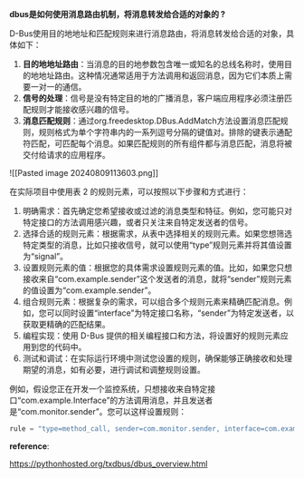 **dbus是如何使用消息路由机制，将消息转发给合适的对象的 ?**

D-Bus使用目的地地址和匹配规则来进行消息路由，将消息转发给合适的对象，具体如下：
1. **目的地地址路由**：当消息的目的地参数包含唯一或知名的总线名称时，使用目的地地址路由。这种情况通常适用于方法调用和返回消息，因为它们本质上需要一对一的通信。
2. **信号的处理**：信号是没有特定目的地的广播消息，客户端应用程序必须注册匹配规则才能接收感兴趣的信号。
3. **消息匹配规则**：通过org.freedesktop.DBus.AddMatch方法设置消息匹配规则，规则格式为单个字符串内的一系列逗号分隔的键值对。排除的键表示通配符匹配，可匹配每个消息。如果匹配规则的所有组件都与消息匹配，消息将被交付给请求的应用程序。

![[Pasted image 20240809113603.png]]

在实际项目中使用表 2 的规则元素，可以按照以下步骤和方式进行：

1. 明确需求：首先确定您希望接收或过滤的消息类型和特征。例如，您可能只对特定接口的方法调用感兴趣，或者只关注来自特定发送者的信号。
2. 选择合适的规则元素：根据需求，从表中选择相关的规则元素。如果您想筛选特定类型的消息，比如只接收信号，就可以使用“type”规则元素并将其值设置为“signal”。
3. 设置规则元素的值：根据您的具体需求设置规则元素的值。比如，如果您只想接收来自“com.example.sender”这个发送者的消息，就将“sender”规则元素的值设置为“com.example.sender”。
4. 组合规则元素：根据复杂的需求，可以组合多个规则元素来精确匹配消息。例如，您可以同时设置“interface”为特定接口名称，“sender”为特定发送者，以获取更精确的匹配结果。
5. 编程实现：使用 D-Bus 提供的相关编程接口和方法，将设置好的规则元素应用到您的代码中。
6. 测试和调试：在实际运行环境中测试您设置的规则，确保能够正确接收和处理期望的消息，如有必要，进行调试和调整规则设置。

例如，假设您正在开发一个监控系统，只想接收来自特定接口“com.example.Interface”的方法调用消息，并且发送者是“com.monitor.sender”。您可以这样设置规则：
```C
rule = "type=method_call, sender=com.monitor.sender, interface=com.example.Interface" # 使用 D-Bus 的相关接口应用此规则
```

**reference**:

https://pythonhosted.org/txdbus/dbus_overview.html